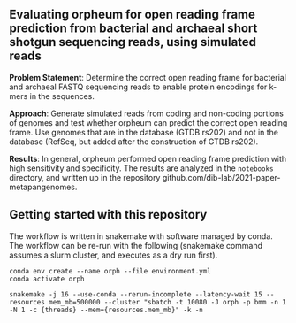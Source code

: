 ## Evaluating orpheum for open reading frame prediction from bacterial and archaeal short shotgun sequencing reads, using simulated reads

**Problem Statement**: Determine the correct open reading frame for bacterial and archaeal FASTQ sequencing reads to enable protein encodings for k-mers in the sequences.

**Approach**: Generate simulated reads from coding and non-coding portions of genomes and test whether orpheum can predict the correct open reading frame. Use genomes that are in the database (GTDB rs202) and not in the database (RefSeq, but added after the construction of GTDB rs202).

**Results**: In general, orpheum performed open reading frame prediction with high sensitivity and specificity. The results are analyzed in the `notebooks` directory, and written up in the repository github.com/dib-lab/2021-paper-metapangenomes.

## Getting started with this repository

The workflow is written in snakemake with software managed by conda. 
The workflow can be re-run with the following (snakemake command assumes a slurm cluster, and executes as a dry run first).
```
conda env create --name orph --file environment.yml
conda activate orph

snakemake -j 16 --use-conda --rerun-incomplete --latency-wait 15 --resources mem_mb=500000 --cluster "sbatch -t 10080 -J orph -p bmm -n 1 -N 1 -c {threads} --mem={resources.mem_mb}" -k -n
```
